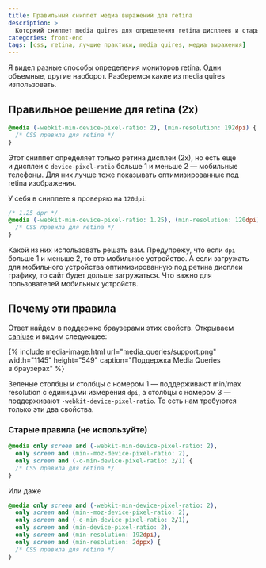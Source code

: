 ```yaml
---
title: Правильный сниппет медиа выражений для retina
description: >
  Которкий сниппет media quires для определения retina дисплеев и старые сниппеты от которых нужно давно избавиться.
categories: front-end
tags: [css, retina, лучшие практики, media quires, медиа выражения]
---
```


Я видел разные способы определения мониторов retina. Одни объемные, другие наоборот. Разберемся какие из media quires изпользовать.

## Правильное решение для retina (2x)

```css
@media (-webkit-min-device-pixel-ratio: 2), (min-resolution: 192dpi) {
  /* CSS правила для retina */
}
```

Этот сниппет определяет только ретина дисплеи (2х), но есть еще и дисплеи с `device-pixel-ratio` больше 1 и меньше 2 — мобильные телефоны. Для них лучше тоже показывать оптимизированные под retina изображения.

У себя в сниппете я проверяю на `120dpi`:

```css
/* 1.25 dpr */
@media (-webkit-min-device-pixel-ratio: 1.25), (min-resolution: 120dpi) {
  /* CSS правила для retina */
}
```

Какой из них использовать решать вам. Предупрежу, что если `dpi` больше 1 и меньше 2, то это мобильное устройство. А если загружать для мобильного устройства оптимизированную под ретина дисплеи графику, то сайт будет дольше загружаться. Что важно для пользователей мобильных устройств.

## Почему эти правила

Ответ найдем в поддержке браузерами этих свойств. Открываем <a href="http://caniuse.com/#feat=css-media-resolution">caniuse</a> и видим следующее:

{%
	include media-image.html
	url="media_queries/support.png"
	width="1145"
	height="549"
	caption="Поддержка Media Queries в браузерах"
%}

Зеленые столбцы и столбцы с номером 1 — поддерживают min/max resolution с единицами измерения `dpi`, а столбцы с номером 3 — поддерживают `-webkit-device-pixel-ratio`. То есть нам требуются только эти два свойства.

<h3>Старые правила (не используйте)</h3>

```css
@media only screen and (-webkit-min-device-pixel-ratio: 2),
  only screen and (min--moz-device-pixel-ratio: 2),
  only screen and (-o-min-device-pixel-ratio: 2/1) {
  /* CSS правила для retina */
}
```

Или даже

```css
@media only screen and (-webkit-min-device-pixel-ratio: 2),
  only screen and (min--moz-device-pixel-ratio: 2),
  only screen and (-o-min-device-pixel-ratio: 2/1),
  only screen and (min-device-pixel-ratio: 2),
  only screen and (min-resolution: 192dpi),
  only screen and (min-resolution: 2dppx) {
  /* CSS правила для retina */
}
```
